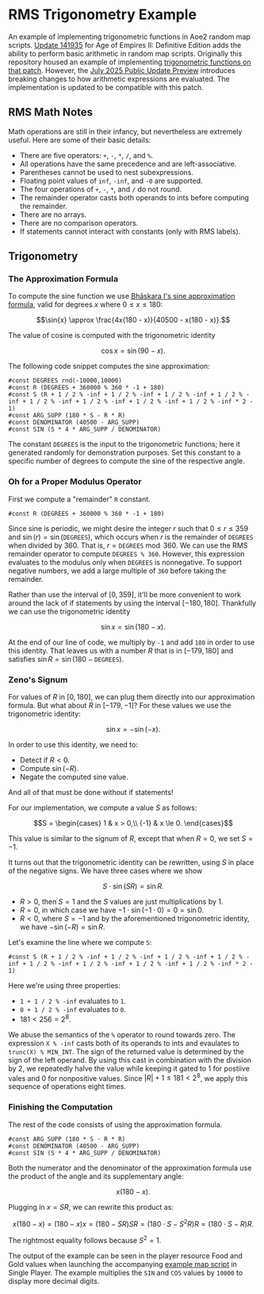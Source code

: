 # RMS Trigonometry Example
An example of implementing trigonometric functions in Aoe2 random map scripts.
[Update 141935](https://www.ageofempires.com/news/a-sneak-peek-at-new-content-coming-to-age-of-empires-ii-definitive-edition/) for Age of Empires II: Definitive Edition adds the ability to perform basic arithmetic in random map scripts.
Originally this repository housed an example of implementing [trigonometric functions on that patch](https://github.com/twestura/RMS-Trigonometry-Example/blob/main/old-notes.md).
However, the [July 2025 Public Update Preview](https://steamcommunity.com/app/813780/discussions/34/597406481786246211/?snr=2___) introduces breaking changes to how arithmetic expressions are evaluated.
The implementation is updated to be compatible with this patch.

## RMS Math Notes

Math operations are still in their infancy, but nevertheless are extremely useful.
Here are some of their basic details:

- There are five operators: `+`, `-`, `*`, `/`, and `%`.
- All operations have the same precedence and are left-associative.
- Parentheses cannot be used to nest subexpressions.
- Floating point values of `inf`, `-inf`, and `-0` are supported.
- The four operations of `+`, `-`, `*`, and `/` do not round.
- The remainder operator casts both operands to ints before computing the remainder.
- There are no arrays.
- There are no comparison operators.
- If statements cannot interact with constants (only with RMS labels).

## Trigonometry

### The Approximation Formula

To compute the sine function we use [Bhāskara I's sine approximation formula](https://en.wikipedia.org/wiki/Bh%C4%81skara_I%27s_sine_approximation_formula), valid for degrees $x$ where $0 \le x \le 180$:

$$\sin{x} \approx \frac{4x(180 - x)}{40500 - x(180 - x)}.$$

The value of cosine is computed with the trigonometric identity

$$\cos{x} = \sin(90 - x).$$

The following code snippet computes the sine approximation:

```text
#const DEGREES rnd(-10000,10000)
#const R (DEGREES + 360000 % 360 * -1 + 180)
#const S (R + 1 / 2 % -inf + 1 / 2 % -inf + 1 / 2 % -inf + 1 / 2 % -inf + 1 / 2 % -inf + 1 / 2 % -inf + 1 / 2 % -inf + 1 / 2 % -inf * 2 - 1)
#const ARG_SUPP (180 * S - R * R)
#const DENOMINATOR (40500 - ARG_SUPP)
#const SIN (S * 4 * ARG_SUPP / DENOMINATOR)
```

The constant `DEGREES` is the input to the trigonometric functions; here it generated randomly for demonstration purposes.
Set this constant to a specific number of degrees to compute the sine of the respective angle.

### Oh for a Proper Modulus Operator

First we compute a "remainder" `R` constant.

```text
#const R (DEGREES + 360000 % 360 * -1 + 180)
```

Since sine is periodic, we might desire the integer $r$ such that $0 \le r \le 359$ and ${\sin(r) = \sin(\mathtt{DEGREES})}$, which occurs when $r$ is the remainder of `DEGREES` when divided by $360$.
That is, ${r = \mathtt{DEGREES} \bmod 360}$.
We can use the RMS remainder operator to compute `DEGREES % 360`.
However, this expression evaluates to the modulus only when `DEGREES` is nonnegative.
To support negative numbers, we add a large multiple of `360` before taking the remainder.

Rather than use the interval of $[0, 359]$, it'll be more convenient to work around the lack of if statements by using the interval $[{-180}, 180]$.
Thankfully we can use the trigonometric identity

$$\sin x = \sin(180 - x).$$

At the end of our line of code, we multiply by `-1` and add `180` in order to use this identity.
That leaves us with a number $R$ that is in $[{-179}, 180]$ and satisfies $\sin R = \sin(180 - \mathtt{DEGREES})$.

### Zeno's Signum

For values of $R$ in $[0, 180]$, we can plug them directly into our approximation formula.
But what about $R$ in $[{-179}, {-1}]$?
For these values we use the trigonometric identity:

$$\sin{x} = -\sin({-x}).$$

In order to use this identity, we need to:

- Detect if ${R < 0}$.
- Compute $\sin({-R})$.
- Negate the computed sine value.

And all of that must be done without if statements!

For our implementation, we compute a value $S$ as follows:

$$S = \begin{cases}
    1 & x > 0,\\
    {-1} & x \le 0.
\end{cases}$$

This value is similar to the signum of $R$, except that when $R = 0$, we set $S = {-1}$.

It turns out that the trigonometric identity can be rewritten, using $S$ in place of the negative signs.
We have three cases where we show

$$S \cdot \sin(S R) = \sin R.$$

- ${R > 0}$, then ${S = 1}$ and the $S$ values are just multiplications by $1$.
- ${R = 0}$, in which case we have ${{-1} \cdot \sin({-1} \cdot 0) = 0 = \sin 0}$.
- ${R < 0}$, where ${S = {-1}}$ and by the aforementioned trigonometric identity, we have ${-\sin({-R}) = \sin R}$.

Let's examine the line where we compute `S`:

```text
#const S (R + 1 / 2 % -inf + 1 / 2 % -inf + 1 / 2 % -inf + 1 / 2 % -inf + 1 / 2 % -inf + 1 / 2 % -inf + 1 / 2 % -inf + 1 / 2 % -inf * 2 - 1)
```

Here we're using three properties:
- `1 + 1 / 2 % -inf` evaluates to `1`.
- `0 + 1 / 2 % -inf` evaluates to `0`.
- ${181 < 256 = 2^8}$.

We abuse the semantics of the `%` operator to round towards zero.
The expression `X % -inf` casts both of its operands to ints and evaulates to `trunc(X) % MIN_INT`.
The sign of the returned value is determined by the sign of the left operand.
By using this cast in combination with the division by $2$, we repeatedly halve the value while keeping it gated to $1$ for postiive vales and $0$ for nonpositive values.
Since ${{{|{R}|} + 1} \le 181 < 2^8}$, we apply this sequence of operations eight times.

### Finishing the Computation

The rest of the code consists of using the approximation formula.

```text
#const ARG_SUPP (180 * S - R * R)
#const DENOMINATOR (40500 - ARG_SUPP)
#const SIN (S * 4 * ARG_SUPP / DENOMINATOR)
```

Both the numerator and the denominator of the approximation formula use the product of the angle and its supplementary angle:

$$x(180 - x).$$

Plugging in ${x = SR}$, we can rewrite this product as:

$$x(180 - x) = (180 - x)x = (180 - S R) S R  = (180 \cdot S - S^2 R)R = (180 \cdot S - R)R.$$

The rightmost equality follows because ${S^2 = 1}$.

The output of the example can be seen in the player resource Food and Gold values when launching the accompanying [example map script](https://github.com/twestura/RMS-Trigonometry-Example/blob/main/Math%20Trig%20July%202025.rms) in Single Player.
The example multiplies the `SIN` and `COS` values by `10000` to display more decimal digits.
